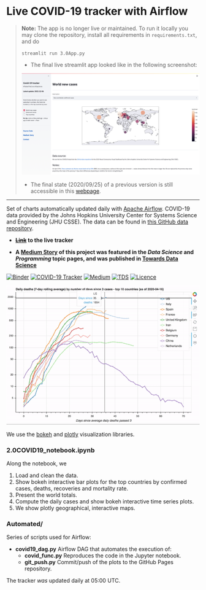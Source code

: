 # Live COVID-19 tracker with Airflow

> **Note:** The app is no longer live or maintained. To run it locally you may clone the
> repository, install all requirements in `requirements.txt`, and do
> ```
> streamlit run 3.0App.py
> ```
> 
> * The final live streamlit app looked like in the following screenshot:
> 
> ![Daily deaths GIF](plots/last_screenshot.png)
> 
> * The final state (2020/09/25) of a previous version is still accessible in this
> [webpage](https://hectoramirez.github.io/covid/COVID19.html).

---

Set of charts automatically updated daily with [Apache Airflow](https://airflow.apache.org). COVID-19 data provided by the Johns Hopkins University Center for Systems Science and Engineering (JHU CSSE). The data can be found in [this GitHub data repository](https://github.com/CSSEGISandData/COVID-19).

* __[~~Link~~]() to the live tracker__

* __A [Medium Story](https://medium.com/p/your-live-covid-19-tracker-with-airflow-and-github-pages-658c3e048304?source=email-2e35a42940fd--writer.postDistributed&sk=343b8c88e348ff738b1f947c38076c97) of this project was featured in the _Data Science_ and _Programming_ topic pages, and was  published in [Towards Data Science](https://towardsdatascience.com)__

[![Binder](https://mybinder.org/badge_logo.svg)](https://mybinder.org/v2/gh/hectoramirez/Covid19/master?filepath=COVID19_notebook.ipynb)
[![COVID-19 Tracker](https://img.shields.io/badge/Tracker-COVID--19-green)](https://hectoramirez.github.io/covid/COVID19.html)
[![Medium](https://img.shields.io/badge/Story-Medium-informational)](https://medium.com/p/your-live-covid-19-tracker-with-airflow-and-github-pages-658c3e048304?source=email-2e35a42940fd--writer.postDistributed&sk=343b8c88e348ff738b1f947c38076c97)
[![TDS](https://img.shields.io/badge/-Towards%20Data%20Science-blue)](https://towardsdatascience.com/your-live-covid-19-tracker-with-airflow-and-github-pages-658c3e048304)
[![Licence](https://img.shields.io/badge/Licence-MIT-red)](https://opensource.org/licenses/MIT)

![Daily deaths GIF](plots/gif.gif)

We use the [bokeh](https://bokeh.org) and [plotly](https://plotly.com) visualization libraries.

### 2.0COVID19_notebook.ipynb

Along the notebook, we
1. Load and clean the data.
2. Show bokeh interactive bar plots for the top countries by confirmed cases, deaths, recoveries and mortality rate.
3. Present the world totals.
4. Compute the daily cases and show bokeh interactive time series plots.
5. We show plotly geographical, interactive maps.

### Automated/

Series of scripts used for Airflow:
* <b>covid19_dag.py</b> Airflow DAG that automates the execution of:
    * <b>covid_func.py</b> Reproduces the code in the Jupyter notebook.
    * <b>git_push.py</b> Commit/push of the plots to the GitHub Pages repository.
    
The tracker _was_ updated daily at 05:00 UTC.